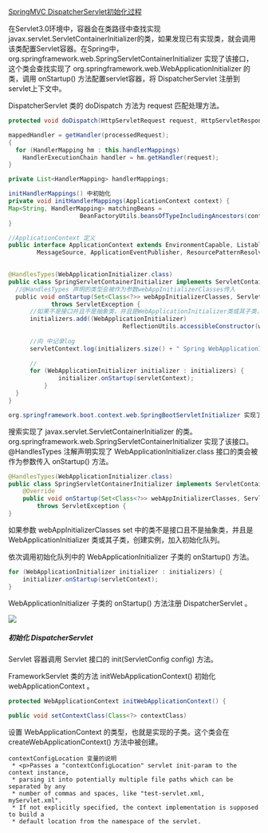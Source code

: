[SpringMVC DispatcherServlet初始化过程](http://blog.csdn.net/tiantiandjava/article/details/47663853)

在Servlet3.0环境中，容器会在类路径中查找实现javax.servlet.ServletContainerInitializer的类，如果发现已有实现类，就会调用该类配置Servlet容器。在Spring中，org.springframework.web.SpringServletContainerInitializer 实现了该接口，这个类会查找实现了 org.springframework.web.WebApplicationInitializer 的类，调用 onStartup() 方法配置servlet容器，将 DispatcherServlet 注册到servlet上下文中。

DispatcherServlet 类的 doDispatch 方法为 request 匹配处理方法。
```java
protected void doDispatch(HttpServletRequest request, HttpServletResponse response) throws Exception 

mappedHandler = getHandler(processedRequest);
{
  for (HandlerMapping hm : this.handlerMappings)
    HandlerExecutionChain handler = hm.getHandler(request);
}

private List<HandlerMapping> handlerMappings;

initHandlerMappings() 中初始化
private void initHandlerMappings(ApplicationContext context) {
Map<String, HandlerMapping> matchingBeans =
					BeanFactoryUtils.beansOfTypeIncludingAncestors(context, HandlerMapping.class, true, false);
}

//ApplicationContext 定义
public interface ApplicationContext extends EnvironmentCapable, ListableBeanFactory, HierarchicalBeanFactory,
		MessageSource, ApplicationEventPublisher, ResourcePatternResolver
    

@HandlesTypes(WebApplicationInitializer.class)
public class SpringServletContainerInitializer implements ServletContainerInitializer {
  //@HandlesTypes 声明的类型会被作为参数webAppInitializerClasses传入
  public void onStartup(Set<Class<?>> webAppInitializerClasses, ServletContext servletContext)
			throws ServletException {
      //如果不是接口并且不是抽象类，并且是WebApplicationInitializer类或其子类，加入初始化队列
      initializers.add((WebApplicationInitializer)
								ReflectionUtils.accessibleConstructor(waiClass).newInstance());
                
      //向 中记录log
      servletContext.log(initializers.size() + " Spring WebApplicationInitializers detected on classpath");
      
      //
      for (WebApplicationInitializer initializer : initializers) {
			  initializer.onStartup(servletContext);
		  }
  }
}

org.springframework.boot.context.web.SpringBootServletInitializer 实现了接口 WebApplicationInitializer

```

搜索实现了 javax.servlet.ServletContainerInitializer 的类。 org.springframework.web.SpringServletContainerInitializer 实现了该接口。@HandlesTypes 注解声明实现了 WebApplicationInitializer.class 接口的类会被作为参数传入 onStartup() 方法。

```java
@HandlesTypes(WebApplicationInitializer.class)
public class SpringServletContainerInitializer implements ServletContainerInitializer {
    @Override
    public void onStartup(Set<Class<?>> webAppInitializerClasses, ServletContext servletContext)
        throws ServletException {
}
```

如果参数 webAppInitializerClasses set 中的类不是接口且不是抽象类，并且是 WebApplicationInitializer 类或其子类，创建实例，加入初始化队列。

依次调用初始化队列中的 WebApplicationInitializer 子类的 onStartup() 方法。
```java
for (WebApplicationInitializer initializer : initializers) {
    initializer.onStartup(servletContext);
}
```

WebApplicationInitializer 子类的 onStartup() 方法注册 DispatcherServlet 。

![](http://img.blog.csdn.net/20150814163251144?watermark/2/text/aHR0cDovL2Jsb2cuY3Nkbi5uZXQv/font/5a6L5L2T/fontsize/400/fill/I0JBQkFCMA==/dissolve/70/gravity/Center)

##### 初始化 DispatcherServlet
Servlet 容器调用 Servlet 接口的 init(ServletConfig config) 方法。

FrameworkServlet 类的方法 initWebApplicationContext() 初始化 webApplicationContext 。
```java
protected WebApplicationContext initWebApplicationContext() {
```

```java
public void setContextClass(Class<?> contextClass)
```
设置 WebApplicationContext 的类型，也就是实现的子类。这个类会在 createWebApplicationContext() 方法中被创建。

```
contextConfigLocation 变量的说明
 * <p>Passes a "contextConfigLocation" servlet init-param to the context instance,
 * parsing it into potentially multiple file paths which can be separated by any
 * number of commas and spaces, like "test-servlet.xml, myServlet.xml".
 * If not explicitly specified, the context implementation is supposed to build a
 * default location from the namespace of the servlet.
 ```
